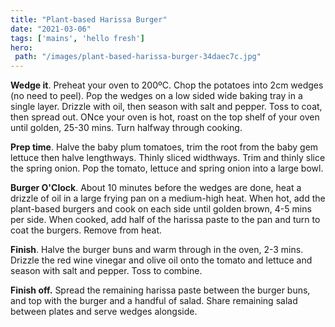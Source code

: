 ```yaml
---
title: "Plant-based Harissa Burger"
date: "2021-03-06"
tags: ['mains', 'hello fresh']
hero: 
 path: "/images/plant-based-harissa-burger-34daec7c.jpg"
---
```


**Wedge it**. Preheat your oven to 200ºC. Chop the potatoes into 2cm wedges (no need to peel). Pop the wedges on a low sided wide baking tray in a single layer. Drizzle with oil, then season with salt and pepper. Toss to coat, then spread out. ONce your oven is hot, roast on the top shelf of your oven until golden, 25-30 mins. Turn halfway through cooking.

**Prep time**. Halve the baby plum tomatoes, trim the root from the baby gem lettuce then halve lengthways. Thinly sliced widthways. Trim and thinly slice the spring onion. Pop the tomato, lettuce and spring onion into a large bowl.

**Burger O'Clock**. About 10 minutes before the wedges are done, heat a drizzle of oil in a large frying pan on a medium-high heat. When hot, add the plant-based burgers and cook on each side until golden brown, 4-5 mins per side. When cooked, add half of the harissa paste to the pan and turn to coat the burgers. Remove from heat.

**Finish**. Halve the burger buns and warm through in the oven, 2-3 mins. Drizzle the red wine vinegar and olive oil onto the tomato and lettuce and season with salt and pepper. Toss to combine.

**Finish off.** Spread the remaining harissa paste between the burger buns, and top with the burger and a handful of salad. Share remaining salad between plates and serve wedges alongside.
